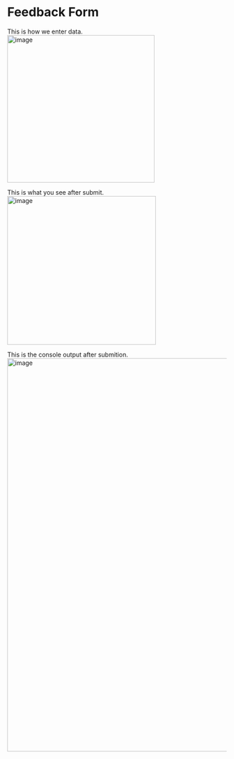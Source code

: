 # Feedback Form

This is how we enter data.
<img width="338" alt="image" src="https://github.com/nawarajshah/feedbackForm/assets/11453784/4f17d35b-fce4-4a0f-9ec1-daace3e7b8e6">

This is what you see after submit.
<img width="341" alt="image" src="https://github.com/nawarajshah/feedbackForm/assets/11453784/5ffca49a-060c-4176-aed0-1780ff04ef40">

This is the console output after submition.
<img width="902" alt="image" src="https://github.com/nawarajshah/feedbackForm/assets/11453784/368ceced-06b3-4792-a916-045949ecd2a3">
